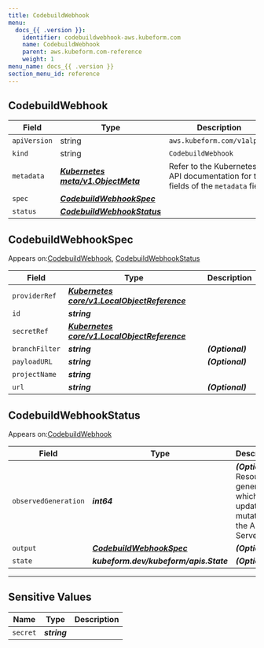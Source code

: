 ```yaml
---
title: CodebuildWebhook
menu:
  docs_{{ .version }}:
    identifier: codebuildwebhook-aws.kubeform.com
    name: CodebuildWebhook
    parent: aws.kubeform.com-reference
    weight: 1
menu_name: docs_{{ .version }}
section_menu_id: reference
---
```


## CodebuildWebhook
| Field | Type | Description |
| ------ | ----- | ----------- |
| `apiVersion` | string | `aws.kubeform.com/v1alpha1` |
|    `kind` | string | `CodebuildWebhook` |
| `metadata` | ***[Kubernetes meta/v1.ObjectMeta](https://kubernetes.io/docs/reference/generated/kubernetes-api/v1.13/#objectmeta-v1-meta)***|Refer to the Kubernetes API documentation for the fields of the `metadata` field.|
| `spec` | ***[CodebuildWebhookSpec](#CodebuildWebhookSpec)***||
| `status` | ***[CodebuildWebhookStatus](#CodebuildWebhookStatus)***||
## CodebuildWebhookSpec

Appears on:[CodebuildWebhook](#CodebuildWebhook), [CodebuildWebhookStatus](#CodebuildWebhookStatus)

| Field | Type | Description |
| ------ | ----- | ----------- |
| `providerRef` | ***[Kubernetes core/v1.LocalObjectReference](https://kubernetes.io/docs/reference/generated/kubernetes-api/v1.13/#localobjectreference-v1-core)***||
| `id` | ***string***||
| `secretRef` | ***[Kubernetes core/v1.LocalObjectReference](https://kubernetes.io/docs/reference/generated/kubernetes-api/v1.13/#localobjectreference-v1-core)***||
| `branchFilter` | ***string***| ***(Optional)*** |
| `payloadURL` | ***string***| ***(Optional)*** |
| `projectName` | ***string***||
| `url` | ***string***| ***(Optional)*** |
## CodebuildWebhookStatus

Appears on:[CodebuildWebhook](#CodebuildWebhook)

| Field | Type | Description |
| ------ | ----- | ----------- |
| `observedGeneration` | ***int64***| ***(Optional)*** Resource generation, which is updated on mutation by the API Server.|
| `output` | ***[CodebuildWebhookSpec](#CodebuildWebhookSpec)***| ***(Optional)*** |
| `state` | ***kubeform.dev/kubeform/apis.State***| ***(Optional)*** |
---
## Sensitive Values
| Name | Type | Description |
|------|------|-------------|
| `secret` | ***string*** ||
